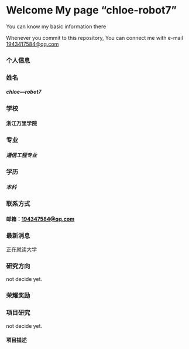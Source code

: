 # Welcome My page “chloe-robot7”

You can know my basic information there

Whenever you commit to this repository, You can connect me with e-mail 1943417584@qq.com

### 个人信息
### 姓名
##### chloe—robot7
### 学校
#### 浙江万里学院
### 专业
#####  通信工程专业
### 学历
##### 本科
### 联系方式
#### 邮箱：194347584@qq.com


### 最新消息
 正在就读大学

### 研究方向
not decide yet.
### 荣耀奖励

### 项目研究
not decide yet.
#### 项目描述
 


